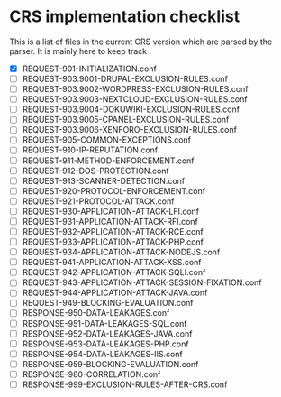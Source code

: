 # CRS implementation checklist

This is a list of files in the current CRS version which are parsed by the parser. It is mainly here to keep track

- [x] REQUEST-901-INITIALIZATION.conf
- [ ] REQUEST-903.9001-DRUPAL-EXCLUSION-RULES.conf
- [ ] REQUEST-903.9002-WORDPRESS-EXCLUSION-RULES.conf
- [ ] REQUEST-903.9003-NEXTCLOUD-EXCLUSION-RULES.conf
- [ ] REQUEST-903.9004-DOKUWIKI-EXCLUSION-RULES.conf
- [ ] REQUEST-903.9005-CPANEL-EXCLUSION-RULES.conf
- [ ] REQUEST-903.9006-XENFORO-EXCLUSION-RULES.conf
- [ ] REQUEST-905-COMMON-EXCEPTIONS.conf
- [ ] REQUEST-910-IP-REPUTATION.conf
- [ ] REQUEST-911-METHOD-ENFORCEMENT.conf
- [ ] REQUEST-912-DOS-PROTECTION.conf
- [ ] REQUEST-913-SCANNER-DETECTION.conf
- [ ] REQUEST-920-PROTOCOL-ENFORCEMENT.conf
- [ ] REQUEST-921-PROTOCOL-ATTACK.conf
- [ ] REQUEST-930-APPLICATION-ATTACK-LFI.conf
- [ ] REQUEST-931-APPLICATION-ATTACK-RFI.conf
- [ ] REQUEST-932-APPLICATION-ATTACK-RCE.conf
- [ ] REQUEST-933-APPLICATION-ATTACK-PHP.conf
- [ ] REQUEST-934-APPLICATION-ATTACK-NODEJS.conf
- [ ] REQUEST-941-APPLICATION-ATTACK-XSS.conf
- [ ] REQUEST-942-APPLICATION-ATTACK-SQLI.conf
- [ ] REQUEST-943-APPLICATION-ATTACK-SESSION-FIXATION.conf
- [ ] REQUEST-944-APPLICATION-ATTACK-JAVA.conf
- [ ] REQUEST-949-BLOCKING-EVALUATION.conf
- [ ] RESPONSE-950-DATA-LEAKAGES.conf
- [ ] RESPONSE-951-DATA-LEAKAGES-SQL.conf
- [ ] RESPONSE-952-DATA-LEAKAGES-JAVA.conf
- [ ] RESPONSE-953-DATA-LEAKAGES-PHP.conf
- [ ] RESPONSE-954-DATA-LEAKAGES-IIS.conf
- [ ] RESPONSE-959-BLOCKING-EVALUATION.conf
- [ ] RESPONSE-980-CORRELATION.conf
- [ ] RESPONSE-999-EXCLUSION-RULES-AFTER-CRS.conf
